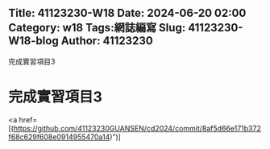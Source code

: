 Title: 41123230-W18
Date: 2024-06-20 02:00
Category: w18
Tags:網誌編寫
Slug: 41123230-W18-blog
Author: 41123230
---

完成實習項目3

<!-- PELICAN_END_SUMMARY -->
# 完成實習項目3
<a href=[(https://github.com/41123230GUANSEN/cd2024/commit/8af5d66e171b372f68c629f608e0914955470a14)</a>")]